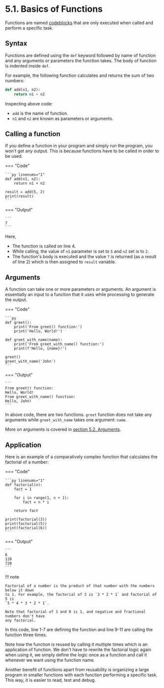 # 5.1. Basics of Functions
Functions are named [codeblocks](../control-structures/indentation.md) that are only executed
when called and perform a specific task.

## Syntax
Functions are defined using the `def` keyword followed by name of function and any
arguments or parameters the function takes. The body of function is indented inside `def`.

For example, the following function calculates and returns the sum of two numbers:
```py
def add(n1, n2):
    return n1 + n2
```

Inspecting above code:

- `add` is the name of function.
- `n1` and `n2` are known as parameters or arguments.

## Calling a function
If you define a function in your program and simply run the program, you won't get any
output. This is because functions have to be called in order to be used.

=== "Code"

    ```py linenums="1"
    def add(n1, n2):
        return n1 + n2

    result = add(5, 2)
    print(result)
    ```

=== "Output"

    ```
    7
    ```

Here,

- The function is called on line 4.
- While calling, the value of `n1` parameter is set to `5` and `n2` set is to `2`.
- The function's body is executed and the value `7` is returned (as a result of line 2)
  which is then assigned to `result` variable.

## Arguments
A function can take one or more parameters or arguments. An argument is essentially an input
to a function that it uses while processing to generate the output.

=== "Code"

    ```py
    def greet():
        print('From greet() function:')
        print('Hello, World!')

    def greet_with_name(name):
        print('From greet_with_name() function:')
        print(f'Hello, {name}!')

    greet()
    greet_with_name('John')
    ```

=== "Output"

    ```
    From greet() function:
    Hello, World!
    From greet_with_name() function:
    Hello, John!
    ```

In above code, there are two functions. `greet` function does not take any arguments while
`greet_with_name` takes one argument: `name`.

More on arguments is covered in [section 5.2. Arguments](./arguments.md).

## Application
Here is an example of a comparatively complex function that calculates the factorial of a number:

=== "Code"

    ```py linenums="1"
    def factorial(n):
        fact = 1

        for i in range(1, n + 1):
            fact = n * i

        return fact

    print(factorial(3))
    print(factorial(5))
    print(factorial(6))
    ```

=== "Output"

    ```
    6
    120
    720
    ```

!!! note

    Factorial of a number is the product of that number with the numbers below it down
    to 1. For example, the factorial of 3 is `3 * 2 * 1` and factorial of 5 is
    `5 * 4 * 3 * 2 * 1`.

    Note that factorial of 1 and 0 is 1, and negative and fractional numbers don't have
    any factorial.

In this code, line 1-7 are defining the function and line 9-11 are calling the function three
times.

Note how the function is reused by calling it multiple times which is an application of
function. We don't have to rewrite the factorial logic again when using it, we simply
define the logic once as a function and call it whenever we want using the function name.

Another benefit of functions apart from reusability is organizing a large program in smaller
functions with each function performing a specific task. This way, it is easier to read, test
and debug.
